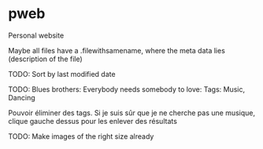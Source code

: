 # pweb
Personal website

Maybe all files have a .filewithsamename, where the meta data lies (description of the file)

TODO: Sort by last modified date

TODO: Blues brothers: Everybody needs somebody to love: Tags: Music, Dancing

Pouvoir éliminer des tags. Si je suis sûr que je ne cherche pas une musique, clique gauche dessus pour les enlever des résultats

TODO: Make images of the right size already
